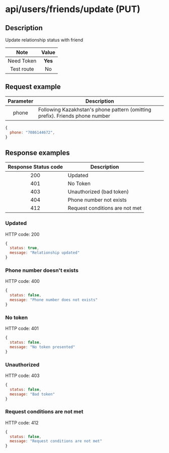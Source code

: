 # api/users/friends/update (PUT)

## Description

Update relationship status with friend

|    Note    |  Value  |
| :--------: | :-----: |
| Need Token | **Yes** |
| Test route |   No    |

## Request example

| Parameter | Description                                                                  |
| :-------: | ---------------------------------------------------------------------------- |
|   phone   | Following Kazakhstan's phone pattern (omitting prefix). Friends phone number |

```js
{
  phone: "7086144672",
}
```

## Response examples

| Response Status code | Description                    |
| :------------------: | ------------------------------ |
|         200          | Updated                        |
|         401          | No Token                       |
|         403          | Unauthorized (bad token)       |
|         404          | Phone number not exists        |
|         412          | Request conditions are not met |

### Updated

HTTP code: 200

```js
{
  status: true,
  message: "Relationship updated"
}
```

### Phone number doesn't exists

HTTP code: 400

```js
{
  status: false,
  message: "Phone number does not exists"
}
```

### No token

HTTP code: 401

```js
{
  status: false,
  message: "No token presented"
}
```

### Unauthorized

HTTP code: 403

```js
{
  status: false,
  message: "Bad token"
}
```

### Request conditions are not met

HTTP code: 412

```js
{
  status: false,
  message: "Request conditions are not met"
}
```
